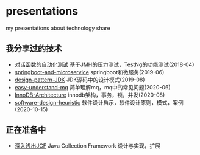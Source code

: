 # presentations
my  presentations about technology share

## 我分享过的技术
- [对话函数的自动化测试](https://github.com/xiaozhiliaoo/animal-shark) 基于JMH的压力测试，TestNg的功能测试(2018-04)
- [springboot-and-microservice](springboot-and-microservice.pptx) springboot和微服务(2019-06)
- [design-pattern-JDK](design-pattern-JDK.pptx) JDK源码中的设计模式(2019-08)
- [easy-understand-mq](easy-understand-mq.pptx) 简单理解mq，mq中的常见问题(2020-06)
- [InnoDB-Architecture](InnoDB-Architecture.pptx) innodb架构，事务，锁，并发(2020-08)
- [software-design-heuristic](software-design-heuristic.pptx) 软件设计启示，软件设计原则，模式，案例(2020-10-15)


## 正在准备中
- [深入浅出JCF](prepare/深入浅出JCF.pptx) Java Collection Framework 设计与实现，扩展

